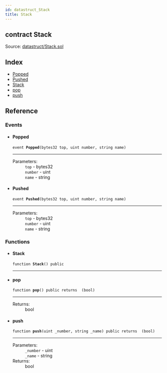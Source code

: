 ```yaml
---
id: datastruct_Stack
title: Stack
---
```


<div class="contract-doc"><div class="contract"><h2 class="contract-header"><span class="contract-kind">contract</span> Stack</h2><div class="source">Source: <a href="https://github.com/FriendlyUser/solidity-smart-contracts//blob/v0.2.0/contracts/datastruct/Stack.sol" target="_blank">datastruct/Stack.sol</a></div></div><div class="index"><h2>Index</h2><ul><li><a href="datastruct_Stack.html#Popped">Popped</a></li><li><a href="datastruct_Stack.html#Pushed">Pushed</a></li><li><a href="datastruct_Stack.html#Stack">Stack</a></li><li><a href="datastruct_Stack.html#pop">pop</a></li><li><a href="datastruct_Stack.html#push">push</a></li></ul></div><div class="reference"><h2>Reference</h2><div class="events"><h3>Events</h3><ul><li><div class="item event"><span id="Popped" class="anchor-marker"></span><h4 class="name">Popped</h4><div class="body"><code class="signature">event <strong>Popped</strong><span>(bytes32 top, uint number, string name) </span></code><hr/><dl><dt><span class="label-parameters">Parameters:</span></dt><dd><div><code>top</code> - bytes32</div><div><code>number</code> - uint</div><div><code>name</code> - string</div></dd></dl></div></div></li><li><div class="item event"><span id="Pushed" class="anchor-marker"></span><h4 class="name">Pushed</h4><div class="body"><code class="signature">event <strong>Pushed</strong><span>(bytes32 top, uint number, string name) </span></code><hr/><dl><dt><span class="label-parameters">Parameters:</span></dt><dd><div><code>top</code> - bytes32</div><div><code>number</code> - uint</div><div><code>name</code> - string</div></dd></dl></div></div></li></ul></div><div class="functions"><h3>Functions</h3><ul><li><div class="item function"><span id="Stack" class="anchor-marker"></span><h4 class="name">Stack</h4><div class="body"><code class="signature">function <strong>Stack</strong><span>() </span><span>public </span></code><hr/></div></div></li><li><div class="item function"><span id="pop" class="anchor-marker"></span><h4 class="name">pop</h4><div class="body"><code class="signature">function <strong>pop</strong><span>() </span><span>public </span><span>returns  (bool) </span></code><hr/><dl><dt><span class="label-return">Returns:</span></dt><dd>bool</dd></dl></div></div></li><li><div class="item function"><span id="push" class="anchor-marker"></span><h4 class="name">push</h4><div class="body"><code class="signature">function <strong>push</strong><span>(uint _number, string _name) </span><span>public </span><span>returns  (bool) </span></code><hr/><dl><dt><span class="label-parameters">Parameters:</span></dt><dd><div><code>_number</code> - uint</div><div><code>_name</code> - string</div></dd><dt><span class="label-return">Returns:</span></dt><dd>bool</dd></dl></div></div></li></ul></div></div></div>
